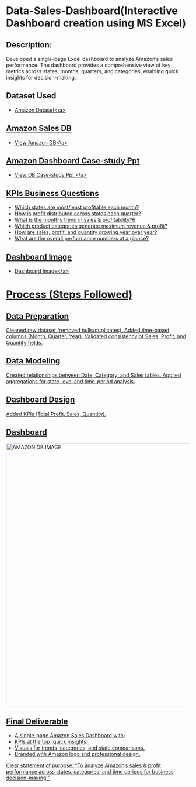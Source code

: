 # Data-Sales-Dashboard(Interactive Dashboard creation using MS Excel)
## Description:
Developed a single-page Excel dashboard to analyze Amazon’s sales performance. The dashboard provides a comprehensive view of key metrics across states, months, quarters, and categories, enabling quick insights for decision-making.

## Dataset Used

- <a href="https://github.com/Kajal1985/Data-Sales-Dashboard/blob/main/AMAZON%20DATA-SET%20USED.xlsx">Amazon Dataset<\a>

## Amazon Sales DB
- <a href="https://github.com/Kajal1985/Data-Sales-Dashboard/blob/main/Amazon%20Data_%20Sales%20Dashboard%20(2).xlsx">View Amazon DB<\a>

## Amazon Dashboard Case-study Ppt 
- <a href="https://github.com/Kajal1985/Data-Sales-Dashboard/blob/main/Amazon-Sales%20DB%20Case%20Study%20Ppt.pptx">View DB Case-study Ppt <\a>

## KPIs Business Questions 
- Which states are most/least profitable each month?
- How is profit distributed across states each quarter?
- What is the monthly trend in sales & profitability?6
- Which product categories generate maximum revenue & profit?
- How are sales, profit, and quantity growing year over year?
- What are the overall performance numbers at a glance?

## Dashboard Image

-  <a href="https://github.com/Kajal1985/Data-Sales-Dashboard/blob/main/Amazon%20Sales%20DB.jpg">Dashboard Image<\a>

# Process (Steps Followed)
## Data Preparation
Cleaned raw dataset (removed nulls/duplicates).
Added time-based columns (Month, Quarter, Year).
Validated consistency of Sales, Profit, and Quantity fields.
## Data Modeling
Created relationships between Date, Category, and Sales tables.
Applied aggregations for state-level and time-period analysis.
## Dashboard Design
Added KPIs (Total Profit, Sales, Quantity).


## Dashboard 

<img width="1898" height="719" alt="AMAZON DB IMAGE" src="https://github.com/user-attachments/assets/c7c2689d-080c-4916-83dc-e067a4b90884" />

 ## Final Deliverable
- A single-page Amazon Sales Dashboard with:
- KPIs at the top (quick insights).
- Visuals for trends, categories, and state comparisons.
- Branded with Amazon logo and professional design.

Clear statement of purpose: “To analyze  Amazon’s sales & profit performance across states, categories, and time periods for business decision-making.”

